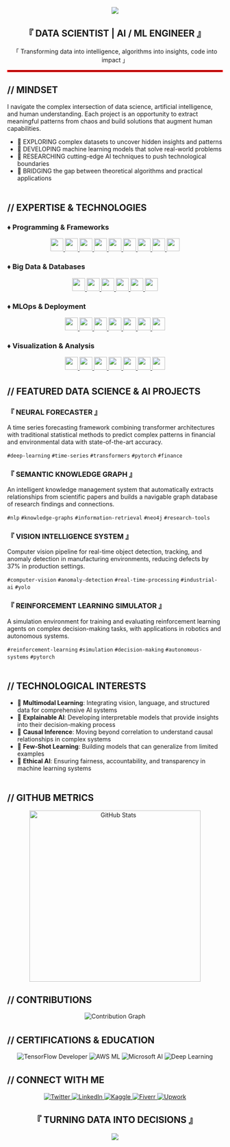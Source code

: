 <div align="center"> <img src="https://capsule-render.vercel.app/api?type=waving&color=ff0000&height=200&section=header&text=HANS%20JIO%20ARCA&fontSize=80&fontColor=ffffff&animation=fadeIn&fontAlignY=38" /> </div> 
<div align="center"> 
  <h2>『 DATA SCIENTIST | AI / ML ENGINEER 』</h2> 
  <p>「 Transforming data into intelligence, algorithms into insights, code into impact 」</p> 
</div> 
<hr style="border: 2px solid #ff0000;">

## // MINDSET
I navigate the complex intersection of data science, artificial intelligence, and human understanding.
Each project is an opportunity to extract meaningful patterns from chaos and build solutions that augment human capabilities.

- 🔴 EXPLORING complex datasets to uncover hidden insights and patterns
- 🔴 DEVELOPING machine learning models that solve real-world problems
- 🔴 RESEARCHING cutting-edge AI techniques to push technological boundaries
- 🔴 BRIDGING the gap between theoretical algorithms and practical applications

<div align="center">
  <img src="https://raw.githubusercontent.com/andreasbm/readme/master/assets/lines/colored.png" width="100%" height="5" />
</div>

## // EXPERTISE & TECHNOLOGIES

### ♦ Programming & Frameworks
<div align="center">
  <a href="https://www.python.org/" target="_blank">
    <img src="https://img.shields.io/badge/Python-3776AB?style=flat-square&logo=python&logoColor=white" height="30">
  </a>
  <a href="https://www.r-project.org/" target="_blank">
    <img src="https://img.shields.io/badge/R-276DC3?style=flat-square&logo=r&logoColor=white" height="30">
  </a>
  <a href="https://www.tensorflow.org/" target="_blank">
    <img src="https://img.shields.io/badge/TensorFlow-FF6F00?style=flat-square&logo=tensorflow&logoColor=white" height="30">
  </a>
  <a href="https://pytorch.org/" target="_blank">
    <img src="https://img.shields.io/badge/PyTorch-EE4C2C?style=flat-square&logo=pytorch&logoColor=white" height="30">
  </a>
  <a href="https://jax.readthedocs.io/" target="_blank">
    <img src="https://img.shields.io/badge/JAX-005F9E?style=flat-square&logo=google&logoColor=white" height="30">
  </a>
  <a href="https://huggingface.co/transformers/" target="_blank">
    <img src="https://img.shields.io/badge/Hugging%20Face-FF9900?style=flat-square&logo=huggingface&logoColor=white" height="30">
  </a>
  <a href="https://scikit-learn.org/" target="_blank">
    <img src="https://img.shields.io/badge/scikit--learn-F7931E?style=flat-square&logo=scikit-learn&logoColor=white" height="30">
  </a>
  <a href="https://pandas.pydata.org/" target="_blank">
    <img src="https://img.shields.io/badge/Pandas-150458?style=flat-square&logo=pandas&logoColor=white" height="30">
  </a>
  <a href="https://numpy.org/" target="_blank">
    <img src="https://img.shields.io/badge/NumPy-013243?style=flat-square&logo=numpy&logoColor=white" height="30">
  </a>
</div>

### ♦ Big Data & Databases
<div align="center">
  <a href="https://www.mysql.com/" target="_blank">
    <img src="https://img.shields.io/badge/MySQL-4479A1?style=flat-square&logo=mysql&logoColor=white" height="30">
  </a>
  <a href="https://www.postgresql.org/" target="_blank">
    <img src="https://img.shields.io/badge/PostgreSQL-336791?style=flat-square&logo=postgresql&logoColor=white" height="30">
  </a>
  <a href="https://www.microsoft.com/en-us/sql-server" target="_blank">
    <img src="https://custom-icon-badges.demolab.com/badge/MS%20SQL-CC2927?style=flat-square&logo=mssqlserver-white&logoColor=white" height="30">
  </a>
  <a href="https://www.mongodb.com/" target="_blank">
    <img src="https://img.shields.io/badge/MongoDB-47A248?style=flat-square&logo=mongodb&logoColor=white" height="30">
  </a>
  <a href="https://cloud.google.com/bigquery/" target="_blank">
    <img src="https://img.shields.io/badge/BigQuery-4285F4?style=flat-square&logo=googlecloud&logoColor=white" height="30">
  </a>
  <a href="https://spark.apache.org/" target="_blank">
    <img src="https://img.shields.io/badge/Spark-E25A1C?style=flat-square&logo=apache-spark&logoColor=white" height="30">
  </a>
</div>

### ♦ MLOps & Deployment
<div align="center">
  <a href="https://mlflow.org/" target="_blank">
    <img src="https://img.shields.io/badge/MLflow-0194E2?style=flat-square&logo=mlflow&logoColor=white" height="30">
  </a>
  <a href="https://www.kubeflow.org/" target="_blank">
    <img src="https://img.shields.io/badge/Kubeflow-326CE5?style=flat-square&logo=kubernetes&logoColor=white" height="30">
  </a>
  <a href="https://git-scm.com/" target="_blank">
    <img src="https://img.shields.io/badge/Git-F05032?style=flat-square&logo=git&logoColor=white" height="30">
  </a>
  <a href="https://www.docker.com/" target="_blank">
    <img src="https://img.shields.io/badge/Docker-2496ED?style=flat-square&logo=docker&logoColor=white" height="30">
  </a>
  <a href="https://kubernetes.io/" target="_blank">
    <img src="https://img.shields.io/badge/Kubernetes-326CE5?style=flat-square&logo=kubernetes&logoColor=white" height="30">
  </a>
  <a href="https://aws.amazon.com/" target="_blank">
    <img src="https://img.shields.io/badge/AWS-%23FF9900.svg?style=flat-square&logo=amazon-web-services&logoColor=white" height="30">
  </a>
  <a href="https://azure.microsoft.com/" target="_blank">
    <img src="https://custom-icon-badges.demolab.com/badge/Microsoft%20Azure-0089D6?style=flat-square&logo=msazure&logoColor=white" height="30">
  </a>
</div>

### ♦ Visualization & Analysis
<div align="center">
  <a href="https://matplotlib.org/" target="_blank">
    <img src="https://img.shields.io/badge/Matplotlib-11557C?style=flat-square&logo=python&logoColor=white" height="30">
  </a>
  <a href="https://seaborn.pydata.org/" target="_blank">
    <img src="https://img.shields.io/badge/Seaborn-1F77B4?style=flat-square&logo=python&logoColor=white" height="30">
  </a>
  <a href="https://plotly.com/" target="_blank">
    <img src="https://img.shields.io/badge/Plotly-3F4F75?style=flat-square&logo=plotly&logoColor=white" height="30">
  </a>
  <a href="https://dash.plotly.com/" target="_blank">
    <img src="https://img.shields.io/badge/Dash-3F4F75?style=flat-square&logo=plotly&logoColor=white" height="30">
  </a>
  <a href="https://www.tableau.com/" target="_blank">
    <img src="https://custom-icon-badges.demolab.com/badge/Tableau-0176D3?style=flat-square&logo=tableau&logoColor=fff" height="30">
  </a>
  <a href="https://powerbi.microsoft.com/" target="_blank">
    <img src="https://custom-icon-badges.demolab.com/badge/Power%20BI-F1C912?style=flat-square&logo=power-bi&logoColor=fff" height="30">
  </a>
   <a href="https://www.microsoft.com/en-us/microsoft-365/excel" target="_blank">
    <img src="https://img.shields.io/badge/Microsoft%20Excel-217346?style=flat-square&logo=microsoft-excel&logoColor=white" height="30">
  </a>
</div>



<div align="center">
  <img src="https://raw.githubusercontent.com/andreasbm/readme/master/assets/lines/colored.png" width="100%" height="5" />
</div>

## // FEATURED DATA SCIENCE & AI PROJECTS

### 『 NEURAL FORECASTER 』
A time series forecasting framework combining transformer architectures with traditional statistical methods to predict complex patterns in financial and environmental data with state-of-the-art accuracy.

`#deep-learning` `#time-series` `#transformers` `#pytorch` `#finance`

### 『 SEMANTIC KNOWLEDGE GRAPH 』
An intelligent knowledge management system that automatically extracts relationships from scientific papers and builds a navigable graph database of research findings and connections.

`#nlp` `#knowledge-graphs` `#information-retrieval` `#neo4j` `#research-tools`

### 『 VISION INTELLIGENCE SYSTEM 』
Computer vision pipeline for real-time object detection, tracking, and anomaly detection in manufacturing environments, reducing defects by 37% in production settings.

`#computer-vision` `#anomaly-detection` `#real-time-processing` `#industrial-ai` `#yolo`

### 『 REINFORCEMENT LEARNING SIMULATOR 』
A simulation environment for training and evaluating reinforcement learning agents on complex decision-making tasks, with applications in robotics and autonomous systems.

`#reinforcement-learning` `#simulation` `#decision-making` `#autonomous-systems` `#pytorch`

<div align="center">
  <img src="https://raw.githubusercontent.com/andreasbm/readme/master/assets/lines/colored.png" width="100%" height="5" />
</div>

## // TECHNOLOGICAL INTERESTS

- 🔴 **Multimodal Learning**: Integrating vision, language, and structured data for comprehensive AI systems
- 🔴 **Explainable AI**: Developing interpretable models that provide insights into their decision-making process
- 🔴 **Causal Inference**: Moving beyond correlation to understand causal relationships in complex systems
- 🔴 **Few-Shot Learning**: Building models that can generalize from limited examples
- 🔴 **Ethical AI**: Ensuring fairness, accountability, and transparency in machine learning systems

<div align="center">
  <img src="https://raw.githubusercontent.com/andreasbm/readme/master/assets/lines/colored.png" width="100%" height="5" />
</div>

## // GITHUB METRICS

<div align="center">
  <img src="https://github-readme-stats.vercel.app/api?username=hansjio&show_icons=true&theme=dark&title_color=ff0000&text_color=ffffff&icon_color=ff0000&bg_color=000000&hide_border=true" alt="GitHub Stats" width="400" />
</div>

## // CONTRIBUTIONS

<div align="center">
  <img src="https://github-readme-activity-graph.vercel.app/graph?username=hansjio&bg_color=000000&color=ffffff&line=ff0000&point=ffffff&area=true&area_color=ff0000&hide_border=true" alt="Contribution Graph" />
</div>

<div align="center">
  <img src="https://raw.githubusercontent.com/andreasbm/readme/master/assets/lines/colored.png" width="100%" height="5" />
</div>

## // CERTIFICATIONS & EDUCATION

<div align="center">
  <img src="https://img.shields.io/badge/TensorFlow%20Developer-FF6F00?style=for-the-badge&logo=tensorflow&logoColor=white" alt="TensorFlow Developer" />
  <img src="https://img.shields.io/badge/AWS%20Machine%20Learning-232F3E?style=for-the-badge&logo=amazon-aws&logoColor=white" alt="AWS ML" />
  <img src="https://img.shields.io/badge/Microsoft%20AI%20Fundamentals-0078D4?style=for-the-badge&logo=microsoft&logoColor=white" alt="Microsoft AI" />
  <img src="https://img.shields.io/badge/Deep%20Learning%20Specialization-0056D2?style=for-the-badge&logo=coursera&logoColor=white" alt="Deep Learning" />
</div>

<div align="center">
  <img src="https://raw.githubusercontent.com/andreasbm/readme/master/assets/lines/colored.png" width="100%" height="5" />
</div>

## // CONNECT WITH ME

<div align="center">
  <a href="https://twitter.com/yourhandle">
    <img src="https://img.shields.io/badge/TWITTER-000000?style=for-the-badge&logo=twitter&logoColor=ff0000" alt="Twitter" />
  </a>
  <a href="https://linkedin.com/in/yourprofile">
    <img src="https://img.shields.io/badge/LINKEDIN-000000?style=for-the-badge&logo=linkedin&logoColor=ff0000" alt="LinkedIn" />
  </a>
  <a href="https://kaggle.com/yourprofile">
    <img src="https://img.shields.io/badge/KAGGLE-000000?style=for-the-badge&logo=kaggle&logoColor=ff0000" alt="Kaggle" />
  </a>
  <a href="#">
      <img src="https://img.shields.io/badge/Fiverr-000000?style=for-the-badge&logo=fiverr&logoColor=ff0000" alt="Fiverr" />
  </a>
  <a href="#">
    <img src="https://img.shields.io/badge/Upwork-000000?style=for-the-badge&logo=upwork&logoColor=ff0000" alt="Upwork" />
  </a>
</div>

<div align="center">
  <h2>『 TURNING DATA INTO DECISIONS 』</h2>
</div>

<div align="center">
  <img src="https://capsule-render.vercel.app/api?type=waving&color=ff0000&height=150&section=footer"/>
</div>
